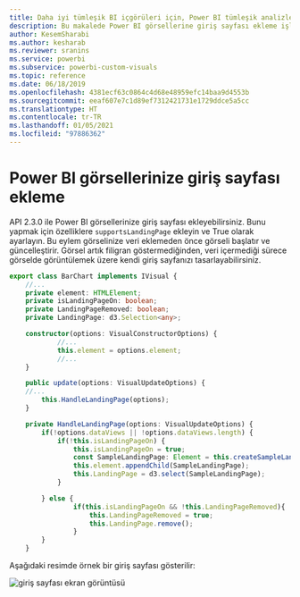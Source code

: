 ```yaml
---
title: Daha iyi tümleşik BI içgörüleri için, Power BI tümleşik analizlerindeki Power BI görsellerinize bir giriş sayfası ekleme
description: Bu makalede Power BI görsellerine giriş sayfası ekleme işlemi açıklanır. Power BI tümleşik analiz kullanarak daha iyi tümleşik BI içgörüleri elde edin.
author: KesemSharabi
ms.author: kesharab
ms.reviewer: sranins
ms.service: powerbi
ms.subservice: powerbi-custom-visuals
ms.topic: reference
ms.date: 06/18/2019
ms.openlocfilehash: 4381ecf63c0864c4d68e48959efc14baa9d4553b
ms.sourcegitcommit: eeaf607e7c1d89ef7312421731e1729ddce5a5cc
ms.translationtype: HT
ms.contentlocale: tr-TR
ms.lasthandoff: 01/05/2021
ms.locfileid: "97886362"
---
```

# <a name="add-a-landing-page-to-your-power-bi-visuals"></a>Power BI görsellerinize giriş sayfası ekleme

API 2.3.0 ile Power BI görsellerinize giriş sayfası ekleyebilirsiniz. Bunu yapmak için özelliklere `supportsLandingPage` ekleyin ve True olarak ayarlayın. Bu eylem görselinize veri eklemeden önce görseli başlatır ve güncelleştirir. Görsel artık filigran göstermediğinden, veri içermediği sürece görselde görüntülemek üzere kendi giriş sayfanızı tasarlayabilirsiniz.

```typescript
export class BarChart implements IVisual {
    //...
    private element: HTMLElement;
    private isLandingPageOn: boolean;
    private LandingPageRemoved: boolean;
    private LandingPage: d3.Selection<any>;

    constructor(options: VisualConstructorOptions) {
            //...
            this.element = options.element;
            //...
    }

    public update(options: VisualUpdateOptions) {
    //...
        this.HandleLandingPage(options);
    }

    private HandleLandingPage(options: VisualUpdateOptions) {
        if(!options.dataViews || !options.dataViews.length) {
            if(!this.isLandingPageOn) {
                this.isLandingPageOn = true;
                const SampleLandingPage: Element = this.createSampleLandingPage(); //create a landing page
                this.element.appendChild(SampleLandingPage);
                this.LandingPage = d3.select(SampleLandingPage);
            }

        } else {
                if(this.isLandingPageOn && !this.LandingPageRemoved){
                    this.LandingPageRemoved = true;
                    this.LandingPage.remove();
                }
        }
    }
```

Aşağıdaki resimde örnek bir giriş sayfası gösterilir:

![giriş sayfası ekran görüntüsü](media/landing-page/app-landing-page.png)
